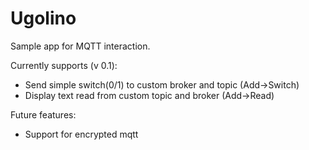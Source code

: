 # Ugolino
Sample app for MQTT interaction.

Currently supports (v 0.1):
* Send simple switch(0/1) to custom broker and topic (Add->Switch)
* Display text read from custom topic and broker (Add->Read)

Future features:
* Support for encrypted mqtt
